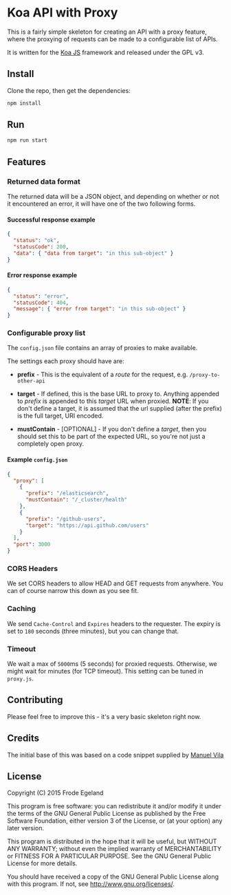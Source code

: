 # Koa API with Proxy

This is a fairly simple skeleton for creating an API with a proxy feature,
where the proxying of requests can be made to a configurable list of APIs.

It is written for the [Koa JS](http://koajs.com) framework and
released under the GPL v3.

## Install

Clone the repo, then get the dependencies:

```sh
npm install
```

## Run

```sh
npm run start
```

## Features

### Returned data format

The returned data will be a JSON object, and depending on whether or not
it encountered an error, it will have one of the two following forms.

#### Successful response example

```json
{
  "status": "ok",
  "statusCode": 200,
  "data": { "data from target": "in this sub-object" }
}
```

#### Error response example

```json
{
  "status": "error",
  "statusCode": 404,
  "message": { "error from target": "in this sub-object" }
}
```

### Configurable proxy list

The `config.json` file contains an array of proxies to make available.

The settings each proxy should have are:

*   **prefix** - This is the equivalent of a *route* for the request,
    e.g. `/proxy-to-other-api`

*   **target** - If defined, this is the base URL to proxy to.
    Anything appended to *prefix* is appended
    to this *target* URL when proxied.
    **NOTE**: If you don't define a target, it is assumed that the
    url supplied (after the prefix) is the full target, URI encoded.

*   **mustContain** - \[OPTIONAL\] - If you don't define a *target*,
    then you should set this to be part of the expected URL,
    so you're not just a completely open proxy.

#### Example `config.json`

```json
{
  "proxy": [
    {
      "prefix": "/elasticsearch",
      "mustContain": "/_cluster/health"
    },
    {
      "prefix": "/github-users",
      "target": "https://api.github.com/users"
    }
  ],
  "port": 3000
}
```

### CORS Headers

We set CORS headers to allow HEAD and GET requests from anywhere.
You can of course narrow this down as you see fit.

### Caching

We send `Cache-Control` and `Expires` headers to the requester.
The expiry is set to `180` seconds (three minutes), but you can change that.

### Timeout

We wait a max of `5000`ms (5 seconds) for proxied requests.
Otherwise, we might wait for minutes (for TCP timeout).
This setting can be tuned in `proxy.js`.

## Contributing

Please feel free to improve this - it's a very basic skeleton right now.

## Credits

The initial base of this was based on a code
snippet supplied by [Manuel Vila](https://github.com/mvila)

## License

Copyright (C) 2015  Frode Egeland

This program is free software: you can redistribute it and/or modify
it under the terms of the GNU General Public License as published by
the Free Software Foundation, either version 3 of the License, or
(at your option) any later version.

This program is distributed in the hope that it will be useful,
but WITHOUT ANY WARRANTY; without even the implied warranty of
MERCHANTABILITY or FITNESS FOR A PARTICULAR PURPOSE.  See the
GNU General Public License for more details.

You should have received a copy of the GNU General Public License
along with this program.  If not, see <http://www.gnu.org/licenses/>.
